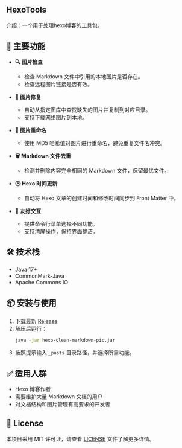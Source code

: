 ## HexoTools
介绍：一个用于处理hexo博客的工具包。

## 🧩 主要功能

- **🔍 图片检查**
  - 检查 Markdown 文件中引用的本地图片是否存在。
  - 检查远程图片链接是否有效。

- **🔧 图片修复**
  - 自动从指定图库中查找缺失的图片并复制到对应目录。
  - 支持下载网络图片到本地。

- **🔁 图片重命名**
  - 使用 MD5 哈希值对图片进行重命名，避免重复文件名冲突。

- **🗑️ Markdown 文件去重**
  - 检测并删除内容完全相同的 Markdown 文件，保留最优文件。

- **🕒 Hexo 时间更新**
  - 自动将 Hexo 文章的创建时间和修改时间同步到 Front Matter 中。

- **📂 友好交互**
  - 提供命令行菜单选择不同功能。
  - 支持清屏操作，保持界面整洁。

## 🛠 技术栈

- Java 17+
- CommonMark-Java
- Apache Commons IO

## 📦 安装与使用

1. 下载最新 [Release](https://github.com/yourusername/hexo-clean-markdown-pic/releases/latest)
2. 解压后运行：
   ```bash
   java -jar hexo-clean-markdown-pic.jar
   ```
3. 按照提示输入 `_posts` 目录路径，并选择所需功能。

## ✅ 适用人群

- Hexo 博客作者
- 需要维护大量 Markdown 文档的用户
- 对文档结构和图片管理有高要求的开发者

## 📄 License

本项目采用 MIT 许可证，请查看 [LICENSE](LICENSE) 文件了解更多详情。